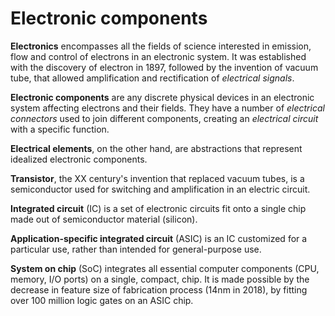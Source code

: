 # Electronic components

**Electronics** encompasses all the fields of science interested in emission, flow and control of electrons in an electronic system. It was established with the discovery of electron in 1897, followed by the invention of vacuum tube, that allowed amplification and rectification of *electrical signals*.

**Electronic components** are any discrete physical devices in an electronic system affecting electrons and their fields. They have a number of *electrical connectors* used to join different components, creating an *electrical circuit* with a specific function.

**Electrical elements**, on the other hand, are abstractions that represent idealized electronic components.

**Transistor**, the XX century's invention that replaced vacuum tubes, is a semiconductor used for switching and amplification in an electric circuit.

**Integrated circuit** (IC) is a set of electronic circuits fit onto a single chip made out of semiconductor material (silicon).

**Application-specific integrated circuit** (ASIC) is an IC customized for a particular use, rather than intended for general-purpose use.

**System on chip** (SoC) integrates all essential computer components (CPU, memory, I/O ports) on a single, compact, chip. It is made possible by the decrease in feature size of fabrication process (14nm in 2018), by fitting over 100 million logic gates on an ASIC chip.
